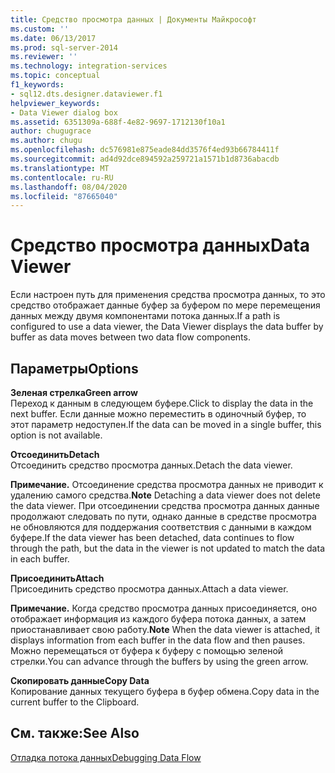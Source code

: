 ```yaml
---
title: Средство просмотра данных | Документы Майкрософт
ms.custom: ''
ms.date: 06/13/2017
ms.prod: sql-server-2014
ms.reviewer: ''
ms.technology: integration-services
ms.topic: conceptual
f1_keywords:
- sql12.dts.designer.dataviewer.f1
helpviewer_keywords:
- Data Viewer dialog box
ms.assetid: 6351309a-688f-4e82-9697-1712130f10a1
author: chugugrace
ms.author: chugu
ms.openlocfilehash: dc576981e875eade84dd3576f4ed93b66784411f
ms.sourcegitcommit: ad4d92dce894592a259721a1571b1d8736abacdb
ms.translationtype: MT
ms.contentlocale: ru-RU
ms.lasthandoff: 08/04/2020
ms.locfileid: "87665040"
---
```

# <a name="data-viewer"></a><span data-ttu-id="ac171-102">Средство просмотра данных</span><span class="sxs-lookup"><span data-stu-id="ac171-102">Data Viewer</span></span>
  <span data-ttu-id="ac171-103">Если настроен путь для применения средства просмотра данных, то это средство отображает данные буфер за буфером по мере перемещения данных между двумя компонентами потока данных.</span><span class="sxs-lookup"><span data-stu-id="ac171-103">If a path is configured to use a data viewer, the Data Viewer displays the data buffer by buffer as data moves between two data flow components.</span></span>  
  
## <a name="options"></a><span data-ttu-id="ac171-104">Параметры</span><span class="sxs-lookup"><span data-stu-id="ac171-104">Options</span></span>  
 <span data-ttu-id="ac171-105">**Зеленая стрелка**</span><span class="sxs-lookup"><span data-stu-id="ac171-105">**Green arrow**</span></span>  
 <span data-ttu-id="ac171-106">Переход к данным в следующем буфере.</span><span class="sxs-lookup"><span data-stu-id="ac171-106">Click to display the data in the next buffer.</span></span> <span data-ttu-id="ac171-107">Если данные можно переместить в одиночный буфер, то этот параметр недоступен.</span><span class="sxs-lookup"><span data-stu-id="ac171-107">If the data can be moved in a single buffer, this option is not available.</span></span>  
  
 <span data-ttu-id="ac171-108">**Отсоединить**</span><span class="sxs-lookup"><span data-stu-id="ac171-108">**Detach**</span></span>  
 <span data-ttu-id="ac171-109">Отсоединить средство просмотра данных.</span><span class="sxs-lookup"><span data-stu-id="ac171-109">Detach the data viewer.</span></span>  
  
 <span data-ttu-id="ac171-110">**Примечание.** Отсоединение средства просмотра данных не приводит к удалению самого средства.</span><span class="sxs-lookup"><span data-stu-id="ac171-110">**Note** Detaching a data viewer does not delete the data viewer.</span></span> <span data-ttu-id="ac171-111">При отсоединении средства просмотра данных данные продолжают следовать по пути, однако данные в средстве просмотра не обновляются для поддержания соответствия с данными в каждом буфере.</span><span class="sxs-lookup"><span data-stu-id="ac171-111">If the data viewer has been detached, data continues to flow through the path, but the data in the viewer is not updated to match the data in each buffer.</span></span>  
  
 <span data-ttu-id="ac171-112">**Присоединить**</span><span class="sxs-lookup"><span data-stu-id="ac171-112">**Attach**</span></span>  
 <span data-ttu-id="ac171-113">Присоединить средство просмотра данных.</span><span class="sxs-lookup"><span data-stu-id="ac171-113">Attach a data viewer.</span></span>  
  
 <span data-ttu-id="ac171-114">**Примечание.** Когда средство просмотра данных присоединяется, оно отображает информация из каждого буфера потока данных, а затем приостанавливает свою работу.</span><span class="sxs-lookup"><span data-stu-id="ac171-114">**Note** When the data viewer is attached, it displays information from each buffer in the data flow and then pauses.</span></span> <span data-ttu-id="ac171-115">Можно перемещаться от буфера к буферу с помощью зеленой стрелки.</span><span class="sxs-lookup"><span data-stu-id="ac171-115">You can advance through the buffers by using the green arrow.</span></span>  
  
 <span data-ttu-id="ac171-116">**Скопировать данные**</span><span class="sxs-lookup"><span data-stu-id="ac171-116">**Copy Data**</span></span>  
 <span data-ttu-id="ac171-117">Копирование данных текущего буфера в буфер обмена.</span><span class="sxs-lookup"><span data-stu-id="ac171-117">Copy data in the current buffer to the Clipboard.</span></span>  
  
## <a name="see-also"></a><span data-ttu-id="ac171-118">См. также:</span><span class="sxs-lookup"><span data-stu-id="ac171-118">See Also</span></span>  
 [<span data-ttu-id="ac171-119">Отладка потока данных</span><span class="sxs-lookup"><span data-stu-id="ac171-119">Debugging Data Flow</span></span>](../troubleshooting/debugging-data-flow.md)  
  
  

